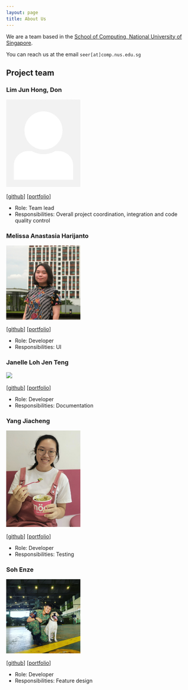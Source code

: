 ```yaml
---
layout: page
title: About Us
---
```


We are a team based in the [School of Computing, National University of Singapore](http://www.comp.nus.edu.sg).

You can reach us at the email `seer[at]comp.nus.edu.sg`

## Project team

### Lim Jun Hong, Don

<img src="images/donljh.png" width="200px">

[[github](https://github.com/donljh)]
[[portfolio](team/donljh.md)]

* Role: Team lead
* Responsibilities: Overall project coordination, integration and code quality control

### Melissa Anastasia Harijanto

<img src="images/melissaharijanto.png" width="200px">

[[github](http://github.com/melissaharijanto)]
[[portfolio](team/melissaharijanto.md)]

* Role: Developer
* Responsibilities: UI

### Janelle Loh Jen Teng

<img src="images/janelleljt.png" width="200px">

[[github](http://github.com/janelleljt)]
[[portfolio](team/janelleljt.md)]

- Role: Developer
- Responsibilities: Documentation

### Yang Jiacheng

<img src="images/jiacheng-y.png" width="200px">

[[github](http://github.com/jiacheng-y)]
[[portfolio](team/jiacheng-y.md)]

- Role: Developer
- Responsibilities: Testing

### Soh Enze

<img src="images/sohenze.png" width="200px">

[[github](http://github.com/sohenze)]
[[portfolio](team/sohenze.md)]

- Role: Developer
- Responsibilities: Feature design
